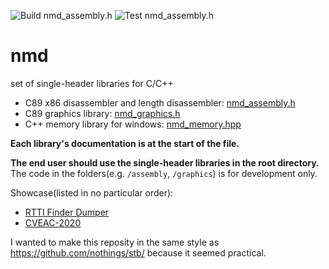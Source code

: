 ![Build nmd_assembly.h](https://github.com/Nomade040/nmd/workflows/Build%20nmd_assembly.h/badge.svg)
![Test nmd_assembly.h](https://github.com/Nomade040/nmd/workflows/Test%20nmd_assembly.h/badge.svg)

# nmd
set of single-header libraries for C/C++

- C89 x86 disassembler and length disassembler: [nmd_assembly.h](nmd_assembly.h)
- C89 graphics library: [nmd_graphics.h](nmd_graphics.h)
- C++ memory library for windows: [nmd_memory.hpp](nmd_memory.hpp)

**Each library's documentation is at the start of the file.**

**The end user should use the single-header libraries in the root directory.** The code in the folders(e.g. `/assembly`, `/graphics`) is for development only.

Showcase(listed in no particular order):
 - [RTTI Finder Dumper](https://github.com/theluc4s/RTTI-Finder-Dumper)
 - [CVEAC-2020](https://github.com/thesecretclub/CVEAC-2020)

I wanted to make this reposity in the same style as https://github.com/nothings/stb/ because it seemed practical.
